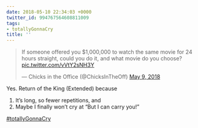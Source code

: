 ```yaml
---
date: 2018-05-10 22:34:03 +0000
twitter_id: 994767564608811009
tags:
- totallyGonnaCry
title: ''
---
```


<blockquote class="twitter-tweet"><p lang="en" dir="ltr">If someone offered you $1,000,000 to watch the same movie for 24 hours straight, could you do it, and what movie do you choose? <a href="https://t.co/vVtY2sNH3Y">pic.twitter.com/vVtY2sNH3Y</a></p>&mdash; Chicks in the Office (@ChicksInTheOff) <a href="https://twitter.com/ChicksInTheOff/status/994273614831734785?ref_src=twsrc%5Etfw">May 9, 2018</a></blockquote>
<script async src="https://platform.twitter.com/widgets.js" charset="utf-8"></script>

Yes. Return of the King (Extended) because

1. It’s long, so fewer repetitions, and
2. Maybe I finally won’t cry at “But I can carry you!”

[#totallyGonnaCry](https://twitter.com/hashtag/totallyGonnaCry)

